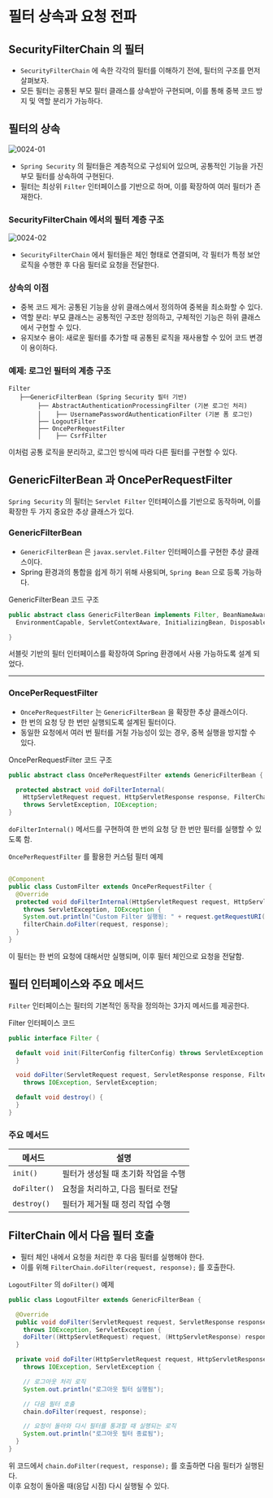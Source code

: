 # 필터 상속과 요청 전파

## SecurityFilterChain 의 필터

- `SecurityFilterChain` 에 속한 각각의 필터를 이해하기 전에, 필터의 구조를 먼저 살펴보자.
- 모든 필터는 공통된 부모 필터 클래스를 상속받아 구현되며, 이를 통해 중복 코드 방지 및 역할 분리가 가능하다.

## 필터의 상속

![0024-01](/tech-blog/resources/images/spring-security-inner-structure/0024-01.png)

- `Spring Security` 의 필터들은 계층적으로 구성되어 있으며, 공통적인 기능을 가진 부모 필터를 상속하여 구현된다.
- 필터는 최상위 `Filter` 인터페이스를 기반으로 하며, 이를 확장하여 여러 필터가 존재한다.

### SecurityFilterChain 에서의 필터 계층 구조

![0024-02](/tech-blog/resources/images/spring-security-inner-structure/0024-02.png)

- `SecurityFilterChain` 에서 필터들은 체인 형태로 연결되며, 각 필터가 특정 보안 로직을 수행한 후 다음 필터로 요청을 전달한다.

### 상속의 이점

- 중복 코드 제거: 공통된 기능을 상위 클래스에서 정의하여 중복을 최소화할 수 있다.
- 역할 분리: 부모 클래스는 공통적인 구조만 정의하고, 구체적인 기능은 하위 클래스에서 구현할 수 있다.
- 유지보수 용이: 새로운 필터를 추가할 때 공통된 로직을 재사용할 수 있어 코드 변경이 용이하다.

### 예제: 로그인 필터의 계층 구조

```plaintext
Filter
   ├──GenericFilterBean (Spring Security 필터 기반)
        ├── AbstractAuthenticationProcessingFilter (기본 로그인 처리)
        │    ├── UsernamePasswordAuthenticationFilter (기본 폼 로그인)
        ├── LogoutFilter
        ├── OncePerRequestFilter
        │    ├── CsrfFilter
```

이처럼 공통 로직을 분리하고, 로그인 방식에 따라 다른 필터를 구현할 수 있다.

## GenericFilterBean 과 OncePerRequestFilter

`Spring Security` 의 필터는 `Servlet Filter` 인터페이스를 기반으로 동작하며, 이를 확장한 두 가지 중요한 추상 클래스가 있다.

### GenericFilterBean

- `GenericFilterBean` 은 `javax.servlet.Filter` 인터페이스를 구현한 추상 클래스이다.
- Spring 환경과의 통합을 쉽게 하기 위해 사용되며, `Spring Bean` 으로 등록 가능하다.

GenericFilterBean 코드 구조

```java
public abstract class GenericFilterBean implements Filter, BeanNameAware, EnvironmentAware,
  EnvironmentCapable, ServletContextAware, InitializingBean, DisposableBean {

}
```

서블릿 기반의 필터 인터페이스를 확장하여 Spring 환경에서 사용 가능하도록 설계 되었다.

---

### OncePerRequestFilter

- `OncePerRequestFilter` 는 `GenericFilterBean` 을 확장한 추상 클래스이다.
- 한 번의 요청 당 한 번만 실행되도록 설계된 필터이다.
- 동일한 요청에서 여러 번 필터를 거칠 가능성이 있는 경우, 중복 실행을 방지할 수 있다.

OncePerRequestFilter 코드 구조

```java
public abstract class OncePerRequestFilter extends GenericFilterBean {

  protected abstract void doFilterInternal(
    HttpServletRequest request, HttpServletResponse response, FilterChain filterChain)
    throws ServletException, IOException;
}
```

`doFilterInternal()` 메서드를 구현하여 한 번의 요청 당 한 번만 필터를 실행할 수 있도록 함.

`OncePerRequestFilter` 를 활용한 커스텀 필터 예제

```java

@Component
public class CustomFilter extends OncePerRequestFilter {
  @Override
  protected void doFilterInternal(HttpServletRequest request, HttpServletResponse response, FilterChain filterChain)
    throws ServletException, IOException {
    System.out.println("Custom Filter 실행됨: " + request.getRequestURI());
    filterChain.doFilter(request, response);
  }
}
```

이 필터는 한 번의 요청에 대해서만 실행되며, 이후 필터 체인으로 요청을 전달함.

## 필터 인터페이스와 주요 메서드

`Filter` 인터페이스는 필터의 기본적인 동작을 정의하는 3가지 메서드를 제공한다.

Filter 인터페이스 코드

```java
public interface Filter {

  default void init(FilterConfig filterConfig) throws ServletException {
  }

  void doFilter(ServletRequest request, ServletResponse response, FilterChain chain)
    throws IOException, ServletException;

  default void destroy() {
  }
}
```

### 주요 메서드

| 메서드          | 설명                   |
|--------------|----------------------|
| `init()`     | 필터가 생성될 때 초기화 작업을 수행 |
| `doFilter()` | 요청을 처리하고, 다음 필터로 전달  |
| `destroy()`  | 필터가 제거될 때 정리 작업 수행   |

## FilterChain 에서 다음 필터 호출

- 필터 체인 내에서 요청을 처리한 후 다음 필터를 실행해야 한다.
- 이를 위해 `FilterChain.doFilter(request, response);` 를 호출한다.

`LogoutFilter` 의 `doFilter()` 예제

```java
public class LogoutFilter extends GenericFilterBean {

  @Override
  public void doFilter(ServletRequest request, ServletResponse response, FilterChain chain)
    throws IOException, ServletException {
    doFilter((HttpServletRequest) request, (HttpServletResponse) response, chain);
  }

  private void doFilter(HttpServletRequest request, HttpServletResponse response, FilterChain chain)
    throws IOException, ServletException {

    // 로그아웃 처리 로직
    System.out.println("로그아웃 필터 실행됨");

    // 다음 필터 호출
    chain.doFilter(request, response);

    // 요청이 돌아와 다시 필터를 통과할 때 실행되는 로직
    System.out.println("로그아웃 필터 종료됨");
  }
}
```

위 코드에서 `chain.doFilter(request, response);` 를 호출하면 다음 필터가 실행된다.  
이후 요청이 돌아올 때(응답 시점) 다시 실행될 수 있다.
